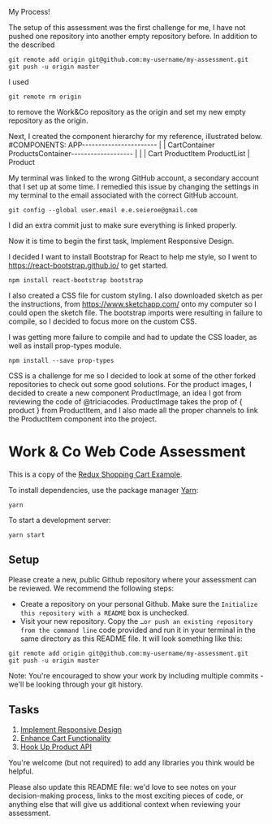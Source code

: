 My Process!

The setup of this assessment was the first challenge for me, I have not pushed one repository into another empty repository before.  In addition to the described
```
git remote add origin git@github.com:my-username/my-assessment.git
git push -u origin master
```
I used
```
git remote rm origin
```
to remove the Work&Co repository as the origin and set my new empty repository as the origin.

Next, I created the component hierarchy for my reference, illustrated below.  
#COMPONENTS:
APP-----------------------
      |                  |
      CartContainer      ProductsContainer-------------------
      |                                     |               |
      Cart                                 ProductItem      ProductList
                                            |
                                            Product

My terminal was linked to the wrong GitHub account, a secondary account that I set up at some time.  I remedied this issue by changing the settings in my terminal to the email associated with the correct GitHub account.
```
git config --global user.email e.e.seieroe@gmail.com
```
I did an extra commit just to make sure everything is linked properly.

Now it is time to begin the first task, Implement Responsive Design.


I decided I want to install Bootstrap for React to help me style, so I went to
https://react-bootstrap.github.io/ to get started.
```
npm install react-bootstrap bootstrap
```
I also created a CSS file for custom styling.
I also downloaded sketch as per the instructions, from https://www.sketchapp.com/ onto my computer so I could open the sketch file.
The bootstrap imports were resulting in failure to compile, so I decided to focus more on the custom CSS.

I was getting more failure to compile and had to update the CSS loader, as well as install prop-types module.
```
npm install --save prop-types
```
CSS is a challenge for me so I decided to look at some of  the other forked repositories to check out some good solutions.  For the product images, I decided to create a new component ProductImage, an idea I got from reviewing the code of @triciacodes. ProductImage takes the prop of { product } from ProductItem, and I also made all the proper channels to link the ProductItem component into the project.

# Work & Co Web Code Assessment

This is a copy of the [Redux Shopping Cart Example](https://github.com/reactjs/redux/tree/master/examples/shopping-cart).

To install dependencies, use the package manager [Yarn](https://yarnpkg.com/en/):

```
yarn
```

To start a development server:

```
yarn start
```

## Setup

Please create a new, public Github repository where your assessment can be reviewed. We recommend the following steps:

- Create a repository on your personal Github. Make sure the `Initialize this repository with a README` box is unchecked.
- Visit your new repository. Copy the `…or push an existing repository from the command line` code provided and run it in your terminal in the same directory as this README file. It will look something like this:

```
git remote add origin git@github.com:my-username/my-assessment.git
git push -u origin master
```

Note: You're encouraged to show your work by including multiple commits - we'll be looking through your git history.

## Tasks

1. [Implement Responsive Design](/tasks/01-responsive-design.md)
2. [Enhance Cart Functionality](/tasks/02-cart-enhancements.md)
3. [Hook Up Product API](/tasks/03-product-api.md)

You're welcome (but not required) to add any libraries you think would be helpful.

Please also update this README file: we'd love to see notes on your decision-making process, links to the most exciting pieces of code, or anything else that will give us additional context when reviewing your assessment.

